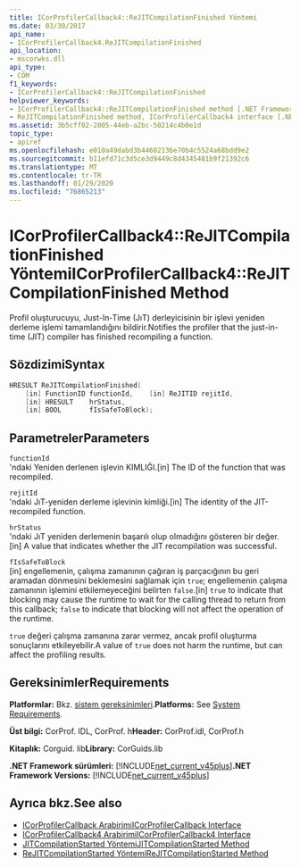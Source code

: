 ```yaml
---
title: ICorProfilerCallback4::ReJITCompilationFinished Yöntemi
ms.date: 03/30/2017
api_name:
- ICorProfilerCallback4.ReJITCompilationFinished
api_location:
- mscorwks.dll
api_type:
- COM
f1_keywords:
- ICorProfilerCallback4::ReJITCompilationFinished
helpviewer_keywords:
- ICorProfilerCallback4::ReJITCompilationFinished method [.NET Framework profiling]
- ReJITCompilationFinished method, ICorProfilerCallback4 interface [.NET Framework profiling]
ms.assetid: 3b5cff02-2005-44eb-a2bc-50214c4b0e1d
topic_type:
- apiref
ms.openlocfilehash: e010a49dabd3b44602136e70b4c5524a68bdd9e2
ms.sourcegitcommit: b11efd71c3d5ce3d9449c8d4345481b9f21392c6
ms.translationtype: MT
ms.contentlocale: tr-TR
ms.lasthandoff: 01/29/2020
ms.locfileid: "76865213"
---
```

# <a name="icorprofilercallback4rejitcompilationfinished-method"></a><span data-ttu-id="a7e6a-102">ICorProfilerCallback4::ReJITCompilationFinished Yöntemi</span><span class="sxs-lookup"><span data-stu-id="a7e6a-102">ICorProfilerCallback4::ReJITCompilationFinished Method</span></span>
<span data-ttu-id="a7e6a-103">Profil oluşturucuyu, Just-In-Time (JıT) derleyicisinin bir işlevi yeniden derleme işlemi tamamlandığını bildirir.</span><span class="sxs-lookup"><span data-stu-id="a7e6a-103">Notifies the profiler that the just-in-time (JIT) compiler has finished recompiling a function.</span></span>  
  
## <a name="syntax"></a><span data-ttu-id="a7e6a-104">Sözdizimi</span><span class="sxs-lookup"><span data-stu-id="a7e6a-104">Syntax</span></span>  
  
```cpp  
HRESULT ReJITCompilationFinished(  
    [in] FunctionID functionId,    [in] ReJITID rejitId,  
    [in] HRESULT    hrStatus,  
    [in] BOOL       fIsSafeToBlock);  
```  
  
## <a name="parameters"></a><span data-ttu-id="a7e6a-105">Parametreler</span><span class="sxs-lookup"><span data-stu-id="a7e6a-105">Parameters</span></span>  
 `functionId`  
 <span data-ttu-id="a7e6a-106">'ndaki Yeniden derlenen işlevin KIMLIĞI.</span><span class="sxs-lookup"><span data-stu-id="a7e6a-106">[in] The ID of the function that was recompiled.</span></span>  
  
 `rejitId`  
 <span data-ttu-id="a7e6a-107">'ndaki JıT-yeniden derleme işlevinin kimliği.</span><span class="sxs-lookup"><span data-stu-id="a7e6a-107">[in] The identity of the JIT-recompiled function.</span></span>  
  
 `hrStatus`  
 <span data-ttu-id="a7e6a-108">'ndaki JıT yeniden derlemenin başarılı olup olmadığını gösteren bir değer.</span><span class="sxs-lookup"><span data-stu-id="a7e6a-108">[in] A value that indicates whether the JIT recompilation was successful.</span></span>  
  
 `fIsSafeToBlock`  
 <span data-ttu-id="a7e6a-109">[in] engellemenin, çalışma zamanının çağıran iş parçacığının bu geri aramadan dönmesini beklemesini sağlamak için `true`; engellemenin çalışma zamanının işlemini etkilemeyeceğini belirten `false`.</span><span class="sxs-lookup"><span data-stu-id="a7e6a-109">[in] `true` to indicate that blocking may cause the runtime to wait for the calling thread to return from this callback; `false` to indicate that blocking will not affect the operation of the runtime.</span></span>  
  
 <span data-ttu-id="a7e6a-110">`true` değeri çalışma zamanına zarar vermez, ancak profil oluşturma sonuçlarını etkileyebilir.</span><span class="sxs-lookup"><span data-stu-id="a7e6a-110">A value of `true` does not harm the runtime, but can affect the profiling results.</span></span>  
  
## <a name="requirements"></a><span data-ttu-id="a7e6a-111">Gereksinimler</span><span class="sxs-lookup"><span data-stu-id="a7e6a-111">Requirements</span></span>  
 <span data-ttu-id="a7e6a-112">**Platformlar:** Bkz. [sistem gereksinimleri](../../../../docs/framework/get-started/system-requirements.md).</span><span class="sxs-lookup"><span data-stu-id="a7e6a-112">**Platforms:** See [System Requirements](../../../../docs/framework/get-started/system-requirements.md).</span></span>  
  
 <span data-ttu-id="a7e6a-113">**Üst bilgi:** CorProf. IDL, CorProf. h</span><span class="sxs-lookup"><span data-stu-id="a7e6a-113">**Header:** CorProf.idl, CorProf.h</span></span>  
  
 <span data-ttu-id="a7e6a-114">**Kitaplık:** Corguid. lib</span><span class="sxs-lookup"><span data-stu-id="a7e6a-114">**Library:** CorGuids.lib</span></span>  
  
 <span data-ttu-id="a7e6a-115">**.NET Framework sürümleri:** [!INCLUDE[net_current_v45plus](../../../../includes/net-current-v45plus-md.md)]</span><span class="sxs-lookup"><span data-stu-id="a7e6a-115">**.NET Framework Versions:** [!INCLUDE[net_current_v45plus](../../../../includes/net-current-v45plus-md.md)]</span></span>  
  
## <a name="see-also"></a><span data-ttu-id="a7e6a-116">Ayrıca bkz.</span><span class="sxs-lookup"><span data-stu-id="a7e6a-116">See also</span></span>

- [<span data-ttu-id="a7e6a-117">ICorProfilerCallback Arabirimi</span><span class="sxs-lookup"><span data-stu-id="a7e6a-117">ICorProfilerCallback Interface</span></span>](icorprofilercallback-interface.md)
- [<span data-ttu-id="a7e6a-118">ICorProfilerCallback4 Arabirimi</span><span class="sxs-lookup"><span data-stu-id="a7e6a-118">ICorProfilerCallback4 Interface</span></span>](icorprofilercallback4-interface.md)
- [<span data-ttu-id="a7e6a-119">JITCompilationStarted Yöntemi</span><span class="sxs-lookup"><span data-stu-id="a7e6a-119">JITCompilationStarted Method</span></span>](icorprofilercallback-jitcompilationstarted-method.md)
- [<span data-ttu-id="a7e6a-120">ReJITCompilationStarted Yöntemi</span><span class="sxs-lookup"><span data-stu-id="a7e6a-120">ReJITCompilationStarted Method</span></span>](icorprofilercallback4-rejitcompilationstarted-method.md)
